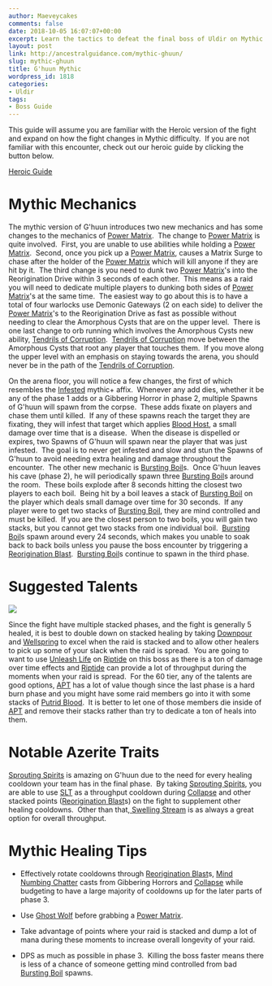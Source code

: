 ```yaml
---
author: Maeveycakes
comments: false
date: 2018-10-05 16:07:07+00:00
excerpt: Learn the tactics to defeat the final boss of Uldir on Mythic!
layout: post
link: http://ancestralguidance.com/mythic-ghuun/
slug: mythic-ghuun
title: G'huun Mythic
wordpress_id: 1818
categories:
- Uldir
tags:
- Boss Guide
---
```


This guide will assume you are familiar with the Heroic version of the fight and expand on how the fight changes in Mythic difficulty.  If you are not familiar with this encounter, check out our heroic guide by clicking the button below.

[
Heroic Guide
](https://ancestralguidance.com/ghuun/)


# Mythic Mechanics


The mythic version of G'huun introduces two new mechanics and has some changes to the mechanics of [Power Matrix](https://www.wowhead.com/spell=263372/power-matrix).  The change to [Power Matrix](https://www.wowhead.com/spell=263372/power-matrix) is quite involved.  First, you are unable to use abilities while holding a [Power Matrix](https://www.wowhead.com/spell=263372/power-matrix).  Second, once you pick up a [Power Matrix](https://www.wowhead.com/spell=263372/power-matrix), causes a Matrix Surge to chase after the holder of the [Power Matrix](https://www.wowhead.com/spell=263372/power-matrix) which will kill anyone if they are hit by it.  The third change is you need to dunk two [Power Matrix](https://www.wowhead.com/spell=263372/power-matrix)'s into the Reorigination Drive within 3 seconds of each other.  This means as a raid you will need to dedicate multiple players to dunking both sides of [Power Matrix](https://www.wowhead.com/spell=263372/power-matrix)'s at the same time.  The easiest way to go about this is to have a total of four warlocks use Demonic Gateways (2 on each side) to deliver the [Power Matrix](https://www.wowhead.com/spell=263372/power-matrix)'s to the Reorigination Drive as fast as possible without needing to clear the Amorphous Cysts that are on the upper level.  There is one last change to orb running which involves the Amorphous Cysts new ability, [Tendrils of Corruption](https://www.wowhead.com/spell=268174/tendrils-of-corruption).  [Tendrils of Corruption](https://www.wowhead.com/spell=268174/tendrils-of-corruption) move between the Amorphous Cysts that root any player that touches them.  If you move along the upper level with an emphasis on staying towards the arena, you should never be in the path of the [Tendrils of Corruption](https://www.wowhead.com/spell=268174/tendrils-of-corruption).

On the arena floor, you will notice a few changes, the first of which resembles the [Infested](https://www.wowhead.com/affix=16/infested) mythic+ affix.  Whenever any add dies, whether it be any of the phase 1 adds or a Gibbering Horror in phase 2, multiple Spawns of G'huun will spawn from the corpse.  These adds fixate on players and chase them until killed.  If any of these spawns reach the target they are fixating, they will infest that target which applies [Blood Host](https://www.wowhead.com/spell=267813/blood-host), a small damage over time that is a disease.  When the disease is dispelled or expires, two Spawns of G'huun will spawn near the player that was just infested.  The goal is to never get infested and slow and stun the Spawns of G'huun to avoid needing extra healing and damage throughout the encounter.  The other new mechanic is [Bursting Boil](https://www.wowhead.com/spell=277007/bursting-boil)s.  Once G'huun leaves his cave (phase 2), he will periodically spawn three [Bursting Boil](https://www.wowhead.com/spell=277007/bursting-boil)s around the room.  These boils explode after 8 seconds hitting the closest two players to each boil.  Being hit by a boil leaves a stack of [Bursting Boil](https://www.wowhead.com/spell=277007/bursting-boil) on the player which deals small damage over time for 30 seconds.  If any player were to get two stacks of [Bursting Boil](https://www.wowhead.com/spell=277007/bursting-boil), they are mind controlled and must be killed.  If you are the closest person to two boils, you will gain two stacks, but you cannot get two stacks from one individual boil.  [Bursting Boil](https://www.wowhead.com/spell=277007/bursting-boil)s spawn around every 24 seconds, which makes you unable to soak back to back boils unless you pause the boss encounter by triggering a [Reorigination Blast](https://www.wowhead.com/spell=263482/reorigination-blast).  [Bursting Boil](https://www.wowhead.com/spell=277007/bursting-boil)s continue to spawn in the third phase.


# Suggested Talents


![](http://ancestralguidance.com/wp-content/uploads/2018/09/MGhuun.png)

Since the fight have multiple stacked phases, and the fight is generally 5 healed, it is best to double down on stacked healing by taking [Downpour](https://www.wowhead.com/spell=207778/downpour) and [Wellspring](https://www.wowhead.com/spell=197995/wellspring) to excel when the raid is stacked and to allow other healers to pick up some of your slack when the raid is spread.  You are going to want to use [Unleash Life](https://www.wowhead.com/spell=73685/unleash-life) on [Riptide](https://www.wowhead.com/spell=61295/riptide) on this boss as there is a ton of damage over time effects and [Riptide](https://www.wowhead.com/spell=61295/riptide) can provide a lot of throughput during the moments when your raid is spread.  For the 60 tier, any of the talents are good options, [APT](https://www.wowhead.com/spell=207399/ancestral-protection-totem) has a lot of value though since the last phase is a hard burn phase and you might have some raid members go into it with some stacks of [Putrid Blood](https://www.wowhead.com/spell=263227/putrid-blood).  It is better to let one of those members die inside of [APT](https://www.wowhead.com/spell=207399/ancestral-protection-totem) and remove their stacks rather than try to dedicate a ton of heals into them.


# Notable Azerite Traits


[Sprouting Spirits](https://www.wowhead.com/spell=279504/spouting-spirits) is amazing on G'huun due to the need for every healing cooldown your team has in the final phase.  By taking [Sprouting Spirits](https://www.wowhead.com/spell=279504/spouting-spirits), you are able to use [SLT](https://www.wowhead.com/spell=98008/spirit-link-totem) as a throughput cooldown during [Collapse](https://www.wowhead.com/spell=276764/collapse) and other stacked points ([Reorigination Blast](https://www.wowhead.com/spell=263482/reorigination-blast)s) on the fight to supplement other healing cooldowns.  Other than that,[ Swelling Stream](https://www.wowhead.com/spell=275488/swelling-stream) is as always a great option for overall throughput.


# Mythic Healing Tips





 	
  * Effectively rotate cooldowns through [Reorigination Blast](https://www.wowhead.com/spell=263482/reorigination-blast)s, [Mind Numbing Chatter](https://www.wowhead.com/spell=263307/mind-numbing-chatter) casts from Gibbering Horrors and [Collapse](https://www.wowhead.com/spell=276764/collapse) while budgeting to have a large majority of cooldowns up for the later parts of phase 3.

 	
  * Use [Ghost Wolf](https://www.wowhead.com/spell=45528/ghost-wolf) before grabbing a [Power Matrix](https://www.wowhead.com/spell=263372/power-matrix).

 	
  * Take advantage of points where your raid is stacked and dump a lot of mana during these moments to increase overall longevity of your raid.

 	
  * DPS as much as possible in phase 3.  Killing the boss faster means there is less of a chance of someone getting mind controlled from bad [Bursting Boil](https://www.wowhead.com/spell=277007/bursting-boil) spawns.


